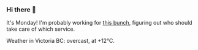 ### Hi there :wave:

It's Monday! I'm probably working for [this bunch](https://github.com/kohofinancial), figuring out who should take care of which service.

Weather in Victoria BC: overcast, at +12°C.
